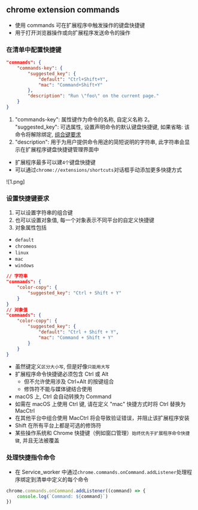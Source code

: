 ## chrome extension commands

- 使用 commands 可在扩展程序中触发操作的键盘快捷键
- 用于打开浏览器操作或向扩展程序发送命令的操作

### **在清单中配置快捷键**

```json
"commands": {
    "commands-key": {
        "suggested_key": {
            "default": "Ctrl+Shift+Y",
            "mac": "Command+Shift+Y"
        },
        "description": "Run \"foo\" on the current page."
    }
}
```

1. "commands-key": 属性键作为命令的名称, 自定义名称
2。 "suggested_key": 可选属性, 设置声明命令的默认键盘快捷键, 如果省略: 该命令将解除绑定, [组合键要求](#user-content-suggestedKey)
3. "description": 用于为用户提供命令用途的简短说明的字符串, 此字符串会显示在扩展程序键盘快捷键管理界面中

- 扩展程序最多可以建`4个`键盘快捷键
- 可以通过`chrome://extensions/shortcuts`对话框手动添加更多快捷方式

![1.png]

### <span id="suggestedKey">**设置快捷键要求**</span>

1. 可以设置字符串的组合键
2. 也可以设置对象值,  每一个对象表示不同平台的自定义快捷键
3. 对象属性包括
- `default`
- `chromeos`
- `linux`
- `mac`
- `windows`

```json
// 字符串
"commands": {
    "color-copy": {
        "suggested_key": "Ctrl + Shift + Y"
    }
}
// 对象值
"commands": {
    "color-copy": {
        "suggested_key": {
            "default": "Ctrl + Shift + Y",
            "mac": "Command + Shift + Y"
        }
    }
}
```

- 虽然键定义`区分大小写`, 但是好像`只能用大写`
- 扩展程序命令快捷键必须包含 Ctrl 或 Alt
    - 但不允许使用涉及 Ctrl+Alt 的按键组合
    - 修饰符不能与媒体键结合使用
- macOS 上, Ctrl 会自动转换为 Command
- 如需在 macOS 上使用 Ctrl 键, 请在定义 "mac" 快捷方式时将 Ctrl 替换为 MacCtrl
- 在其他平台中组合使用 MacCtrl 将会导致验证错误，并阻止该扩展程序安装
- Shift 在所有平台上都是可选的修饰符
- 某些操作系统和 Chrome 快捷键（例如窗口管理）`始终优先于扩展程序命令快捷键`, 并且无法被覆盖

### **处理快捷指令命令**

- 在 Service_worker 中通过`chrome.commands.onCommand.addListener`处理程序绑定到清单中定义的每个命令

```javascript
chrome.commands.onCommand.addListener((command) => {
    console.log(`Command: ${command}`)
})
```
